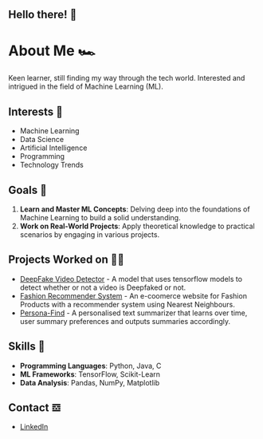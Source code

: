 ## Hello there! 🤺

<!--
**Arya-Mehta/Arya-Mehta** is a ✨ _special_ ✨ repository because its `README.md` (this file) appears on your GitHub profile.

Here are some ideas to get you started:

- 🔭 I’m currently working on ...
- 🌱 I’m currently learning ...
- 👯 I’m looking to collaborate on ...
- 🤔 I’m looking for help with ...
- 💬 Ask me about ...
- 📫 How to reach me: ...
- 😄 Pronouns: ...
- ⚡ Fun fact: ...
-->

# About Me 🏎️

Keen learner, still finding my way through the tech world. Interested and intrigued in the field of Machine Learning (ML).

## Interests 🔭

- Machine Learning
- Data Science
- Artificial Intelligence
- Programming
- Technology Trends

## Goals 🥅

1. **Learn and Master ML Concepts**: Delving deep into the foundations of Machine Learning to build a solid understanding.
2. **Work on Real-World Projects**: Apply theoretical knowledge to practical scenarios by engaging in various projects.

## Projects Worked on 👷🏽

- [DeepFake Video Detector](https://github.com/krishnasharma7/Deepfake-AI-Hackathon.git) - A model that uses tensorflow models to detect whether or not a video is Deepfaked or not.
- [Fashion Recommender System](https://github.com/MacaroniMutton/Fashion_Recommender.git) - An e-coomerce website for Fashion Products with a recommender system using Nearest Neighbours.
- [Persona-Find](https://github.com/krishnasharma7/Mini-Project.git) - A personalised text summarizer that learns over time, user summary preferences and outputs summaries accordingly. 

## Skills 🎤

- **Programming Languages**: Python, Java, C
- **ML Frameworks**: TensorFlow, Scikit-Learn
- **Data Analysis**: Pandas, NumPy, Matplotlib

## Contact 𝌕

- [LinkedIn](www.linkedin.com/in/arya-mehta-2baa76248)


